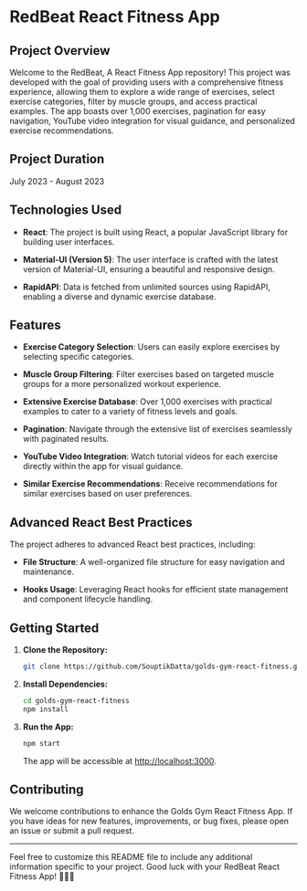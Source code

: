 # RedBeat React Fitness App

## Project Overview

Welcome to the RedBeat, A React Fitness App repository! This project was developed with the goal of providing users with a comprehensive fitness experience, allowing them to explore a wide range of exercises, select exercise categories, filter by muscle groups, and access practical examples. The app boasts over 1,000 exercises, pagination for easy navigation, YouTube video integration for visual guidance, and personalized exercise recommendations.

## Project Duration

July 2023 - August 2023

## Technologies Used

- **React**: The project is built using React, a popular JavaScript library for building user interfaces.

- **Material-UI (Version 5)**: The user interface is crafted with the latest version of Material-UI, ensuring a beautiful and responsive design.

- **RapidAPI**: Data is fetched from unlimited sources using RapidAPI, enabling a diverse and dynamic exercise database.

## Features

- **Exercise Category Selection**: Users can easily explore exercises by selecting specific categories.

- **Muscle Group Filtering**: Filter exercises based on targeted muscle groups for a more personalized workout experience.

- **Extensive Exercise Database**: Over 1,000 exercises with practical examples to cater to a variety of fitness levels and goals.

- **Pagination**: Navigate through the extensive list of exercises seamlessly with paginated results.

- **YouTube Video Integration**: Watch tutorial videos for each exercise directly within the app for visual guidance.

- **Similar Exercise Recommendations**: Receive recommendations for similar exercises based on user preferences.

## Advanced React Best Practices

The project adheres to advanced React best practices, including:

- **File Structure**: A well-organized file structure for easy navigation and maintenance.

- **Hooks Usage**: Leveraging React hooks for efficient state management and component lifecycle handling.

## Getting Started

1. **Clone the Repository:**
   ```bash
   git clone https://github.com/SouptikDatta/golds-gym-react-fitness.git
   ```

2. **Install Dependencies:**
   ```bash
   cd golds-gym-react-fitness
   npm install
   ```

3. **Run the App:**
   ```bash
   npm start
   ```

   The app will be accessible at [http://localhost:3000](http://localhost:3000).

## Contributing

We welcome contributions to enhance the Golds Gym React Fitness App. If you have ideas for new features, improvements, or bug fixes, please open an issue or submit a pull request.


---

Feel free to customize this README file to include any additional information specific to your project. Good luck with your RedBeat React Fitness App! 🏋️‍♂️💪
